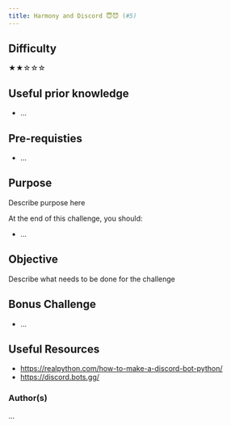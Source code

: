 ```yaml
---
title: Harmony and Discord 😇😈 (#5)
---
```


## Difficulty
&#9733;&#9733;&#9734;&#9734;&#9734;

## Useful prior knowledge
- ...

## Pre-requisties
- ...


## Purpose
Describe purpose here

At the end of this challenge, you should:
- ...

## Objective
Describe what needs to be done for the challenge


## Bonus Challenge
- ...

## Useful Resources
- https://realpython.com/how-to-make-a-discord-bot-python/
- https://discord.bots.gg/

### Author(s)
...